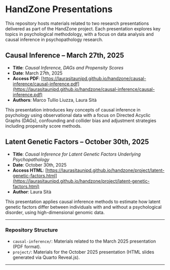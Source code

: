 # HandZone Presentations

This repository hosts materials related to two research presentations delivered as part of the HandZone project. Each presentation explores key topics in psychological methodology, with a focus on data analysis and causal inference in psychopathology research.

## Causal Inference – March 27th, 2025

- **Title**: *Causal Inference, DAGs and Propensity Scores*
- **Date**: March 27th, 2025
- **Access PDF**: [https://laurasitaunipd.github.io/handzone/causal-inference/causal-inference.pdf](https://laurasitaunipd.github.io/handzone/causal-inference/causal-inference.pdf)
- **Authors**: Marco Tullio Liuzza, Laura Sità

This presentation introduces key concepts of causal inference in psychology using observational data with a focus on Directed Acyclic Graphs (DAGs), confounding and collider bias and adjustment strategies including propensity score methods.

## Latent Genetic Factors – October 30th, 2025

- **Title**: *Causal Inference for Latent Genetic Factors Underlying Psychopathology*
- **Date**: October 30th, 2025
- **Access HTML**: [https://laurasitaunipd.github.io/handzone/project/latent-genetic-factors.html](https://laurasitaunipd.github.io/handzone/project/latent-genetic-factors.html)
- **Author**: Laura Sità

This presentation applies causal inference methods to estimate how latent genetic factors differ between individuals with and without a psychological disorder, using high-dimensional genomic data.

---

### Repository Structure

- `causal-inference/`: Materials related to the March 2025 presentation (PDF format).
- `project/`: Materials for the October 2025 presentation (HTML slides generated via Quarto Reveal.js).

---


